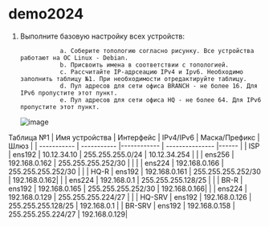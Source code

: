# demo2024
1. Выполните базовую настройку всех устройств:
   
                  а. Соберите топологию согласно рисунку. Все устройства работают на OC Linux - Debian.
                  b. Присвоить имена в соответствии с топологией.
                  с. Рассчитайте IP-адрсеацию IPv4 и Ipv6. Необходимо заполнить таблицу №1. При необходимости отредактируйте таблицу.
                  d. Пул адресов для сети офиса BRANCH - не более 16. Для IPv6 пропустите этот пункт.
                  e. Пул адресов для сети офиса HQ - не более 64. Для IPv6 пропустите этот пункт.
   ![image](https://github.com/Ganibal-24/demo2024/assets/148868527/f418c7cc-4fa7-475e-83b2-05b348a75161)








Таблица №1
| Имя устройства | Интерфейс   | IPv4/IPv6        |    Маска/Префикс    | Шлюз         |
| -----------    | ----------- |------------      |   ---------------   |------        |
| ISP            | ens192      | 10.12.34.10      |  255.255.255.0/24   | 10.12.34.254 |
|                | ens256      | 192.168.0.162    |  255.255.255.252/30 |              |
|                | ens224      | 192.168.0.166    |  255.255.255.252/30 |              |
| HQ-R           | ens192      | 192.168.0.161    |  255.255.255.252/30 | 192.168.0.162|
|                | ens224      | 192.168.0.1      |  255.255.255.128/25 |              |
| BR-R           | ens192      | 192.168.0.165    |  255.255.255.252/30 | 192.168.0.166|
|                | ens224      | 192.168.0.129    |  255.255.255.224/27 |              |
| HQ-SRV         | ens192      | 192.168.0.126    |  255.255.255.128/25 | 192.168.0.1  |
| BR-SRV         | ens192      | 192.168.0.158    |  255.255.255.224/27 | 192.168.0.129|
